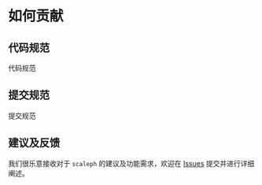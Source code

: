 # 如何贡献

## 代码规范

代码规范

## 提交规范

提交规范

## 建议及反馈

我们很乐意接收对于 `scaleph` 的建议及功能需求，欢迎在 [Issues](https://github.com/flowerfine/scaleph/issues) 提交并进行详细阐述。
